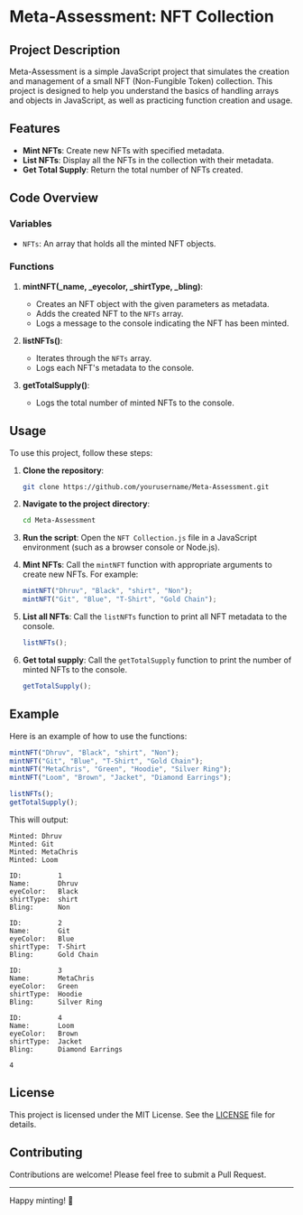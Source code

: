 # Meta-Assessment: NFT Collection

## Project Description

Meta-Assessment is a simple JavaScript project that simulates the creation and management of a small NFT (Non-Fungible Token) collection. This project is designed to help you understand the basics of handling arrays and objects in JavaScript, as well as practicing function creation and usage.

## Features

- **Mint NFTs**: Create new NFTs with specified metadata.
- **List NFTs**: Display all the NFTs in the collection with their metadata.
- **Get Total Supply**: Return the total number of NFTs created.

## Code Overview

### Variables

- `NFTs`: An array that holds all the minted NFT objects.

### Functions

1. **mintNFT(_name, _eyecolor, _shirtType, _bling)**:
    - Creates an NFT object with the given parameters as metadata.
    - Adds the created NFT to the `NFTs` array.
    - Logs a message to the console indicating the NFT has been minted.

2. **listNFTs()**:
    - Iterates through the `NFTs` array.
    - Logs each NFT's metadata to the console.

3. **getTotalSupply()**:
    - Logs the total number of minted NFTs to the console.

## Usage

To use this project, follow these steps:

1. **Clone the repository**:
    ```sh
    git clone https://github.com/yourusername/Meta-Assessment.git
    ```

2. **Navigate to the project directory**:
    ```sh
    cd Meta-Assessment
    ```

3. **Run the script**:
    Open the `NFT Collection.js` file in a JavaScript environment (such as a browser console or Node.js).

4. **Mint NFTs**:
    Call the `mintNFT` function with appropriate arguments to create new NFTs. For example:
    ```js
    mintNFT("Dhruv", "Black", "shirt", "Non");
    mintNFT("Git", "Blue", "T-Shirt", "Gold Chain");
    ```

5. **List all NFTs**:
    Call the `listNFTs` function to print all NFT metadata to the console.
    ```js
    listNFTs();
    ```

6. **Get total supply**:
    Call the `getTotalSupply` function to print the number of minted NFTs to the console.
    ```js
    getTotalSupply();
    ```

## Example

Here is an example of how to use the functions:

```js
mintNFT("Dhruv", "Black", "shirt", "Non");
mintNFT("Git", "Blue", "T-Shirt", "Gold Chain");
mintNFT("MetaChris", "Green", "Hoodie", "Silver Ring");
mintNFT("Loom", "Brown", "Jacket", "Diamond Earrings");

listNFTs();
getTotalSupply();
```

This will output:
```
Minted: Dhruv
Minted: Git
Minted: MetaChris
Minted: Loom

ID:         1
Name:       Dhruv
eyeColor:   Black
shirtType:  shirt
Bling:      Non

ID:         2
Name:       Git
eyeColor:   Blue
shirtType:  T-Shirt
Bling:      Gold Chain

ID:         3
Name:       MetaChris
eyeColor:   Green
shirtType:  Hoodie
Bling:      Silver Ring

ID:         4
Name:       Loom
eyeColor:   Brown
shirtType:  Jacket
Bling:      Diamond Earrings

4
```

## License

This project is licensed under the MIT License. See the [LICENSE](LICENSE) file for details.

## Contributing

Contributions are welcome! Please feel free to submit a Pull Request.

---

Happy minting! 🚀
